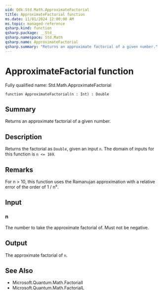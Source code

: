 ```yaml
---
uid: Qdk.Std.Math.ApproximateFactorial
title: ApproximateFactorial function
ms.date: 11/01/2024 12:00:00 AM
ms.topic: managed-reference
qsharp.kind: function
qsharp.package: __Std__
qsharp.namespace: Std.Math
qsharp.name: ApproximateFactorial
qsharp.summary: "Returns an approximate factorial of a given number."
---
```


# ApproximateFactorial function

Fully qualified name: Std.Math.ApproximateFactorial

```qsharp
function ApproximateFactorial(n : Int) : Double
```

## Summary
Returns an approximate factorial of a given number.

## Description
Returns the factorial as `Double`, given an input `n`.
The domain of inputs for this function is `n <= 169`.

## Remarks
For n > 10, this function uses the Ramanujan approximation with a
relative error of the order of 1 / n⁵.

## Input
### n
The number to take the approximate factorial of. Must not be negative.

## Output
The approximate factorial of `n`.

## See Also
- Microsoft.Quantum.Math.FactorialI
- Microsoft.Quantum.Math.FactorialL
